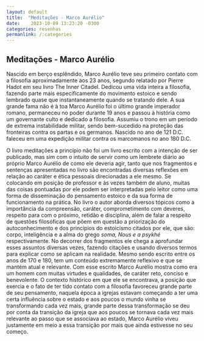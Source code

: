 ```yaml
---
layout: default
title:  "Meditações - Marco Aurélio"
date:    2023-10-09 13:23:20 -0300
categories: resenhas
permanlink: /:categories
---
```

<h2>Meditações - Marco Aurélio</h2>
Nascido em berço esplêndido, Marco Aurélio teve seu primeiro contato com a filosofia aproximadamente aos 23 anos, segundo relatado por Pierre Hadot em seu livro The Inner Citadel. Dedicou uma vida inteira a filosofia, fazendo parte mais especificamente do movimento estoico e sendo lembrado quase que instantaneamente quando se tratando dele. A sua grande fama não é à toa Marco Aurélio foi o último grande imperador romano, permaneceu no poder durante 19 anos e passou à história como um governante culto e dedicado a filosofia. Assumiu o trono em um período de extrema instabilidade militar, sendo bem-sucedido na proteção das fronteiras contra os partas e os germanos. Nascido no ano de 121 D.C. faleceu em uma expedição militar contra os marcomanos no ano 180 D.C.

O livro meditações a princípio não foi um livro escrito com a intenção de ser publicado, mas sim com o intuito de servir como um lembrete diário ao próprio Marco Aurélio de como ele deveria agir, tanto que nos fragmentos e sentenças apresentadas no livro são encontradas diversas reflexões em relação ao caráter e ética pessoais direcionadas a ele mesmo. Se colocando em posição de professor e às vezes também de aluno, muitas das coisas pontuadas por ele podem ser interpretadas pelo leitor como uma forma de disseminação do pensamento estoico e da sua forma de funcionamento na prática. No livro o autor aborda diversos tópicos como a importância da compreensão, caráter, comprometimento com deveres, respeito para com o próximo, retidão e disciplina, além de falar a respeito de questões filosóficas que põem em questão a priorização do autoconhecimento e dos princípios do estoicismo citados por ele, que são: corpo, inteligência e a alma do grego *soma, Nous e a psykhé* respectivamente. No decorrer dos fragmentos ele chega a aprofundar esses assuntos diversas vezes, fazendo citações e usando diversos termos para explicar como se aplicam na realidade. Mesmo sendo escrito entre os anos de 170 e 180, tem um conteúdo extremamente reflexivo e que se mantém atual e relevante. Com esse escrito Marco Aurélio mostra como era um homem com muitas virtudes e qualidades, de caráter reto, conciso e benevolente. O contexto histórico em que ele se encontrava, a posição que exercia e o fato de ter tido contato com a filosofia favoreceu grande parte de seu pensamento, naquela época a igrejas estavam começando a ter uma certa influência sobre o estado e aos poucos o mundo vinha se transformando cada vez mais, grande parte dessa transformação se deu por conta da transição da igreja que aos poucos se tornava cada vez mais relevante ao passo que se associava ao estado, Marco Aurélio viveu justamente em meio a essa transição por mais que ainda estivesse no seu começo. 
